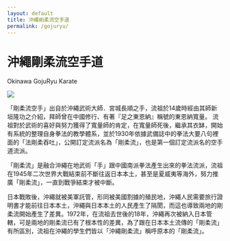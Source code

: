 ```yaml
---
layout: default
title: 沖繩剛柔流空手道
permalink: /gojuryu/
---
```

<div class="container-xxl py-5">
    <div class="container">
        <div class="section-header text-center mx-auto mb-5 wow fadeInUp" data-wow-delay="0.1s"
            style="max-width: 500px;">
            <h1 class="display-5 mb-3">沖繩剛柔流空手道</h1>
            <p>Okinawa GojuRyu Karate</p>
        </div>
        <div class="row g-5 align-items-center">
            <div class="col-lg-6 wow fadeIn" data-wow-delay="0.1s">
                <div>
                    <img class="img-fluid w-100" src="{{ '/assets/img/about/miyagi_saifa.jpg' | relative_url }}">
                </div>
            </div>
            <div class="col-lg-6 wow fadeIn" data-wow-delay="0.5s">
                <p class="mb-4">
                    「剛柔流空手」出自於沖繩武術大師．宮城長順之手，流祖於14歲時經由其師新垣隆功之介紹，拜師曾在中國修行、有著『足之東恩納』稱號的東恩納寬量。
                    流祖對於武術的喜好與努力獲得了寬量師的肯定，在寬量師死後，繼承其衣缽，開始有系統的整理自身拳法的教學體系，並於1930年依據武備誌中的拳法大要八句裡面的「法剛柔吞吐」，公開訂定流派名為「剛柔流」，也是第一個訂定流派名的空手道流派。
                </p>
                <p class="mb-4">
                    「剛柔流」是融合沖繩在地武術「手」跟中國南派拳法產生出來的拳法流派，流祖在1945年二次世界大戰結束前不斷往返日本本土，甚至是夏威夷等海外，努力推廣「剛柔流」，一直到戰爭結束才被中斷。
                </p>
                <p class="mb-4">
                    日本戰敗後，沖繩就被美軍託管，形同被美國割據的殖民地，沖繩人民需要旅行證明書才能前往日本本土，沖繩與日本本土的人民產生了隔閡，而這也導致兩地的剛柔流開始產生了差異。1972年，在流祖去世後的18年，沖繩再次被納入日本管轄，可是兩地的剛柔流已有了根本性的差異，為了跟在日本本土流傳的「剛柔流」有所區別，流祖在沖繩的學生們皆以「沖繩剛柔流」稱呼原本的「剛柔流」。
                </p>
            </div>
        </div>
    </div>
</div>